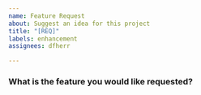 ```yaml
---
name: Feature Request
about: Suggest an idea for this project
title: "[REQ]"
labels: enhancement
assignees: dfherr

---
```


### What is the feature you would like requested?
